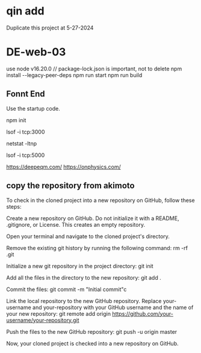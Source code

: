 # qin add

Duplicate this project at 5-27-2024


# DE-web-03

use node v16.20.0
// package-lock.json is important, not to delete
npm install --legacy-peer-deps
npm run start
npm run build

## Fonnt End

Use the startup code.

npm init

lsof -i tcp:3000

netstat -ltnp

lsof -i tcp:5000

https://deepeqm.com/
https://onphysics.com/

## copy the repository from akimoto
To check in the cloned project into a new repository on GitHub, follow these steps:

Create a new repository on GitHub. Do not initialize it with a README, .gitignore, or License. This creates an empty repository.

Open your terminal and navigate to the cloned project's directory.

Remove the existing git history by running the following command:
rm -rf .git

Initialize a new git repository in the project directory:
git init

Add all the files in the directory to the new repository:
git add .

Commit the files:
git commit -m "Initial commit"c

Link the local repository to the new GitHub repository. Replace your-username and your-repository with your GitHub username and the name of your new repository:
git remote add origin https://github.com/your-username/your-repository.git

Push the files to the new GitHub repository:
git push -u origin master

Now, your cloned project is checked into a new repository on GitHub.